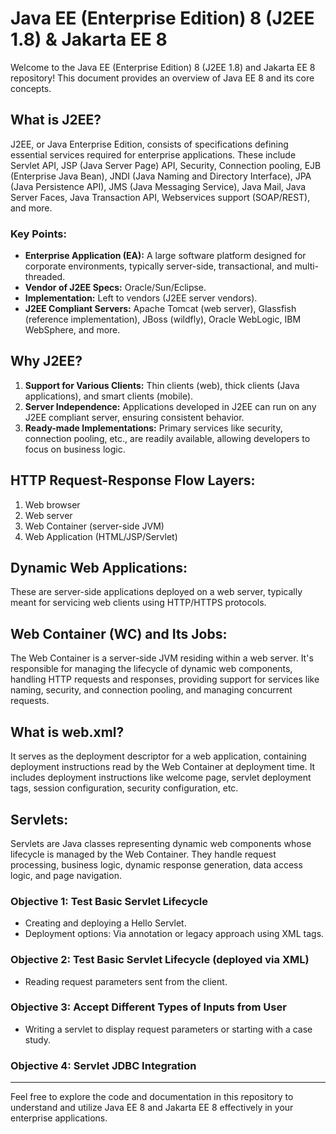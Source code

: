 # Java EE (Enterprise Edition) 8 (J2EE 1.8) & Jakarta EE 8

Welcome to the Java EE (Enterprise Edition) 8 (J2EE 1.8) and Jakarta EE 8 repository! This document provides an overview of Java EE 8 and its core concepts.

## What is J2EE?

J2EE, or Java Enterprise Edition, consists of specifications defining essential services required for enterprise applications. These include Servlet API, JSP (Java Server Page) API, Security, Connection pooling, EJB (Enterprise Java Bean), JNDI (Java Naming and Directory Interface), JPA (Java Persistence API), JMS (Java Messaging Service), Java Mail, Java Server Faces, Java Transaction API, Webservices support (SOAP/REST), and more.

### Key Points:
- **Enterprise Application (EA):** A large software platform designed for corporate environments, typically server-side, transactional, and multi-threaded.
- **Vendor of J2EE Specs:** Oracle/Sun/Eclipse.
- **Implementation:** Left to vendors (J2EE server vendors).
- **J2EE Compliant Servers:** Apache Tomcat (web server), Glassfish (reference implementation), JBoss (wildfly), Oracle WebLogic, IBM WebSphere, and more.

## Why J2EE?

1. **Support for Various Clients:** Thin clients (web), thick clients (Java applications), and smart clients (mobile).
2. **Server Independence:** Applications developed in J2EE can run on any J2EE compliant server, ensuring consistent behavior.
3. **Ready-made Implementations:** Primary services like security, connection pooling, etc., are readily available, allowing developers to focus on business logic.

## HTTP Request-Response Flow Layers:

1. Web browser
2. Web server
3. Web Container (server-side JVM)
4. Web Application (HTML/JSP/Servlet)

## Dynamic Web Applications:

These are server-side applications deployed on a web server, typically meant for servicing web clients using HTTP/HTTPS protocols.

## Web Container (WC) and Its Jobs:

The Web Container is a server-side JVM residing within a web server. It's responsible for managing the lifecycle of dynamic web components, handling HTTP requests and responses, providing support for services like naming, security, and connection pooling, and managing concurrent requests.

## What is web.xml?

It serves as the deployment descriptor for a web application, containing deployment instructions read by the Web Container at deployment time. It includes deployment instructions like welcome page, servlet deployment tags, session configuration, security configuration, etc.

## Servlets:

Servlets are Java classes representing dynamic web components whose lifecycle is managed by the Web Container. They handle request processing, business logic, dynamic response generation, data access logic, and page navigation.

### Objective 1: Test Basic Servlet Lifecycle
- Creating and deploying a Hello Servlet.
- Deployment options: Via annotation or legacy approach using XML tags.

### Objective 2: Test Basic Servlet Lifecycle (deployed via XML)
- Reading request parameters sent from the client.

### Objective 3: Accept Different Types of Inputs from User
- Writing a servlet to display request parameters or starting with a case study.

### Objective 4: Servlet JDBC Integration

---

Feel free to explore the code and documentation in this repository to understand and utilize Java EE 8 and Jakarta EE 8 effectively in your enterprise applications.
